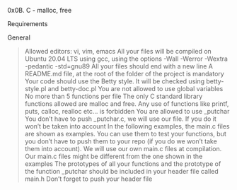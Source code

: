 0x0B. C - malloc, free

Requirements

General
> Allowed editors: vi, vim, emacs
> All your files will be compiled on Ubuntu 20.04 LTS using gcc, using the options -Wall -Werror -Wextra -pedantic -std=gnu89
> All your files should end with a new line
> A README.md file, at the root of the folder of the project is mandatory
> Your code should use the Betty style. It will be checked using betty-style.pl and betty-doc.pl
> You are not allowed to use global variables
> No more than 5 functions per file
> The only C standard library functions allowed are malloc and free. Any use of functions like printf, puts, calloc, realloc etc… is    forbidden
> You are allowed to use _putchar
> You don’t have to push _putchar.c, we will use our file. If you do it won’t be taken into account
> In the following examples, the main.c files are shown as examples. You can use them to test your functions, but you don’t have to     push them to your repo (if you do we won’t take them into account). We will use our own main.c files at compilation. Our main.c       files might be different from the one shown in the examples
> The prototypes of all your functions and the prototype of the function _putchar should be included in your header file called main.h
> Don’t forget to push your header file
